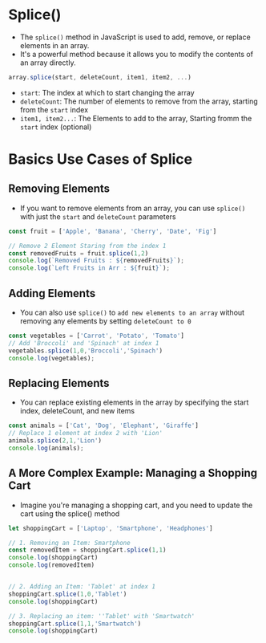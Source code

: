 # Splice()
- The `splice()` method in JavaScript is used to add, remove, or replace elements in an array.
- It's a powerful method because it allows you to modify the contents of an array directly.

```javascript
array.splice(start, deleteCount, item1, item2, ...)
```

- `start`: The index at which to start changing the array 
- `deleteCount`: The number of elements to remove from the array, starting from the `start` index
- `item1, item2...`: The Elements to add to the array, Starting fromm the `start` index (optional)


# Basics Use Cases of Splice 
## Removing Elements
- If you want to remove elements from an array, you can use `splice()` with just the `start` and `deleteCount` parameters

```javascript
const fruit = ['Apple', 'Banana', 'Cherry', 'Date', 'Fig']

// Remove 2 Element Staring from the index 1
const removedFruits = fruit.splice(1,2)
console.log(`Removed Fruits : ${removedFruits}`);
console.log(`Left Fruits in Arr : ${fruit}`);

```

## Adding Elements
- You can also use `splice()` to `add new elements to an array` without removing any elements by setting `deleteCount to 0`

```javascript
const vegetables = ['Carrot', 'Potato', 'Tomato']
// Add 'Broccoli' and 'Spinach' at index 1
vegetables.splice(1,0,'Broccoli','Spinach')
console.log(vegetables);
```


## Replacing Elements
- You can replace existing elements in the array by specifying the start index, deleteCount, and new items

```Javascript
const animals = ['Cat', 'Dog', 'Elephant', 'Giraffe']
// Replace 1 element at index 2 with 'Lion'
animals.splice(2,1,'Lion')
console.log(animals);
```

## A More Complex Example: Managing a Shopping Cart
- Imagine you're managing a shopping cart, and you need to update the cart using the splice() method

```javascript
let shoppingCart = ['Laptop', 'Smartphone', 'Headphones']

// 1. Removing an Item: Smartphone
const removedItem = shoppingCart.splice(1,1)
console.log(shoppingCart)
console.log(removedItem)


// 2. Adding an Item: 'Tablet' at index 1
shoppingCart.splice(1,0,'Tablet')
console.log(shoppingCart)

// 3. Replacing an item: ''Tablet' with 'Smartwatch'
shoppingCart.splice(1,1,'Smartwatch')
console.log(shoppingCart)

```